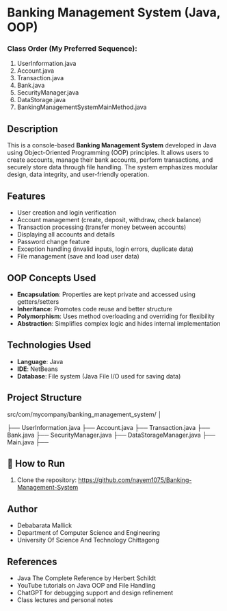 #  Banking Management System (Java, OOP)

### Class Order (My Preferred Sequence):

1. UserInformation.java
2. Account.java
3. Transaction.java
4. Bank.java
5. SecurityManager.java
6. DataStorage.java
7. BankingManagementSystemMainMethod.java

##  Description
This is a console-based **Banking Management System** developed in Java using Object-Oriented Programming (OOP) principles. It allows users to create accounts, manage their bank accounts, perform transactions, and securely store data through file handling. The system emphasizes modular design, data integrity, and user-friendly operation.


##  Features

-  User creation and login verification  
-  Account management (create, deposit, withdraw, check balance)  
-  Transaction processing (transfer money between accounts)  
-  Displaying all accounts and details  
-  Password change feature  
-  Exception handling (invalid inputs, login errors, duplicate data)  
-  File management (save and load user data)


##  OOP Concepts Used

- **Encapsulation**: Properties are kept private and accessed using getters/setters  
- **Inheritance**: Promotes code reuse and better structure  
- **Polymorphism**: Uses method overloading and overriding for flexibility  
- **Abstraction**: Simplifies complex logic and hides internal implementation


##  Technologies Used

- **Language**: Java  
- **IDE**: NetBeans  
- **Database**: File system (Java File I/O used for saving data)


##  Project Structure

src/com/mycompany/banking_management_system/ │ 

├── UserInformation.java 
├── Account.java 
├── Transaction.java
├── Bank.java
├── SecurityManager.java 
├── DataStorageManager.java 
├── Main.java ├── 


## 🚀 How to Run

1. Clone the repository:
   https://github.com/nayem1075/Banking-Management-System

## Author
 
-  Debabarata Mallick
-  Department of Computer Science and Engineering
-  University Of Science And Technology Chittagong

## References

-  Java The Complete Reference by Herbert Schildt
-  YouTube tutorials on Java OOP and File Handling
-  ChatGPT for debugging support and design refinement
-  Class lectures and personal notes



